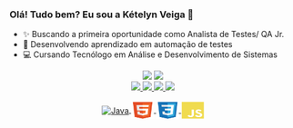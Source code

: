 ### Olá! Tudo bem? Eu sou a Kételyn Veiga 👋


- ✨ Buscando a primeira oportunidade como Analista de Testes/ QA Jr.
- 🌱 Desenvolvendo aprendizado em automação de testes
- 💻 Cursando Tecnólogo em Análise e Desenvolvimento de Sistemas

<div> 
<div align="center"> 
  <a href = "mailto:ketelynmveiga@gmail.com"><img src="https://img.shields.io/badge/-Gmail-%23333?style=for-the-badge&logo=gmail&logoColor=white" target="_blank"></a>
  <a href="https://www.linkedin.com/in/ketelynveiga" target="_blank"><img src="https://img.shields.io/badge/-LinkedIn-%230077B5?style=for-the-badge&logo=linkedin&logoColor=white" target="_blank"></a> 
</div>

<div align="center">
  <a href="https://github.com/ketelynveiga">
  <img height="180em" src="https://github-readme-stats.vercel.app/api?username=ketelynveiga&show_icons=true&theme=buefy&include_all_commits=true&count_private=true"/>
  <img height="180em" src="https://github-readme-stats.vercel.app/api/top-langs/?username=ketelynveiga&layout=compact&langs_count=7&theme=buefy"/>
  <img height="180em" src="https://github-readme-stats.vercel.app/api?username=ketelynveiga&show_icons=true&theme=react&include_all_commits=true&count_private=true"/>
  <img height="180em" src="https://github-readme-stats.vercel.app/api/top-langs/?username=ketelynveiga&layout=compact&langs_count=7&theme=react"/>
</div>
<div align="center" style="display: inline_block"><br>
  <img align="center" alt="Java" height="30" width="40" src="https://cdn.jsdelivr.net/gh/devicons/devicon/icons/java/java-original.svg" />
  <img align="center" alt="HTML" height="30" width="40" src="https://raw.githubusercontent.com/devicons/devicon/master/icons/html5/html5-original.svg">
  <img align="center" alt="CSS" height="30" width="40" src="https://raw.githubusercontent.com/devicons/devicon/master/icons/css3/css3-original.svg">
  <img align="center" alt="Js" height="30" width="40" src="https://raw.githubusercontent.com/devicons/devicon/master/icons/javascript/javascript-plain.svg">
</div>
